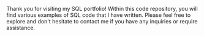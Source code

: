 Thank you for visiting my SQL portfolio! Within this code repository, you will find various examples of SQL code that I have written. Please feel free to explore and don't hesitate to contact me if you have any inquiries or require assistance.
